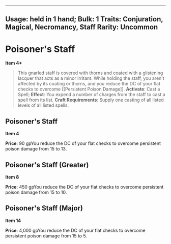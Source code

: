 
---
Usage: held in 1 hand;
Bulk: 1
Traits: Conjuration, Magical, Necromancy, Staff
Rarity: Uncommon
---

# Poisoner's Staff

**Item 4+**

> This gnarled staff is covered with thorns and coated with a glistening lacquer that acts as a minor irritant. While holding the staff, you aren't affected by its coating or thorns, and you reduce the DC of your flat checks to overcome [[Persistent Poison Damage]].
**Activate**: Cast a Spell;
**Effect**: You expend a number of charges from the staff to cast a spell from its list.
**Craft Requirements**: Supply one casting of all listed levels of all listed spells.

## Poisoner's Staff

**Item 4**

**Price**: 90 gpYou reduce the DC of your flat checks to overcome persistent poison damage from 15 to 13.

## Poisoner's Staff (Greater)

**Item 8**

**Price**: 450 gpYou reduce the DC of your flat checks to overcome persistent poison damage from 15 to 10.

## Poisoner's Staff (Major)

**Item 14**

**Price**: 4,000 gpYou reduce the DC of your flat checks to overcome persistent poison damage from 15 to 5.
